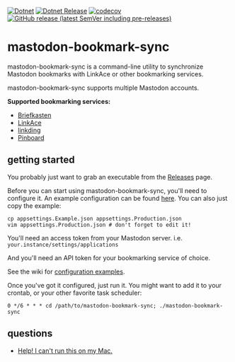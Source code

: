 [![Dotnet](https://github.com/prplecake/mastodon-bookmark-sync/actions/workflows/dotnet.yml/badge.svg)](https://github.com/prplecake/mastodon-bookmark-sync/actions/workflows/dotnet.yml)
[![Dotnet Release](https://github.com/prplecake/mastodon-bookmark-sync/actions/workflows/dotnet-release.yml/badge.svg)](https://github.com/prplecake/mastodon-bookmark-sync/actions/workflows/dotnet-release.yml)
[![codecov](https://codecov.io/gh/prplecake/mastodon-bookmark-sync/graph/badge.svg?token=GBz8QvtznT)](https://codecov.io/gh/prplecake/mastodon-bookmark-sync)
[![GitHub release (latest SemVer including pre-releases)](https://img.shields.io/github/v/release/prplecake/mastodon-bookmark-sync?include_prereleases)](https://github.com/prplecake/mastodon-bookmark-sync/releases/latest)

# mastodon-bookmark-sync

mastodon-bookmark-sync is a command-line utility to synchronize Mastodon
bookmarks with LinkAce or other bookmarking services.

mastodon-bookmark-sync supports multiple Mastodon accounts.

**Supported bookmarking services:**

- [Briefkasten]
- [LinkAce]
- [linkding]
- [Pinboard]

[Briefkasten]:https://github.com/ndom91/briefkasten
[LinkAce]:https://linkace.org/
[linkding]:https://github.com/sissbruecker/linkding
[Pinboard]:https://pinboard.in/

## getting started

You probably just want to grab an executable from the [Releases][releases] page.

[releases]:https://github.com/prplecake/mastodon-bookmark-sync/releases

Before you can start using mastodon-bookmark-sync, you'll need to configure
it. An example configuration can be found [here][config-blob]. You can also
just copy the example:

```shell
cp appsettings.Example.json appsettings.Production.json
vim appsettings.Production.json # don't forget to edit it!
```

You'll need an access token from your Mastodon server.
i.e. `your.instance/settings/applications`

And you'll need an API token for your bookmarking service of choice.

See the wiki for [configuration examples][config-examples].

[config-examples]:https://github.com/prplecake/mastodon-bookmark-sync/wiki/Configuration-Examples

Once you've got it configured, just run it. You might want to add it to your
crontab, or your other favorite task scheduler:

```text
0 */6 * * * cd /path/to/mastodon-bookmark-sync; ./mastodon-bookmark-sync
```

[config-blob]:https://github.com/prplecake/mastodon-bookmark-sync/blob/master/BookmarkSync.CLI/appsettings.Example.json

## questions

* [Help! I can't run this on my Mac.](https://github.com/prplecake/mastodon-bookmark-sync/wiki/Questions#help-i-cant-run-this-on-my-mac)
